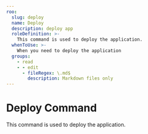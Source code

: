 ```yaml
---
roo:
  slug: deploy
  name: Deploy
  description: deploy app
  roleDefinition: >-
    This command is used to deploy the application.
  whenToUse: >-
    When you need to deploy the application
  groups:
    - read
    - - edit
      - fileRegex: \.md$
        description: Markdown files only
---
```


# Deploy Command

This command is used to deploy the application.

